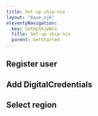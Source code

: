 ```yaml
---
title: Set up ship-nix
layout: "base.njk"
eleventyNavigation:
  key: SetUpShipNix
  title: Set up ship-nix
  parent: GetStarted
---
```


## Register user

## Add DigitalCredentials

## Select region
